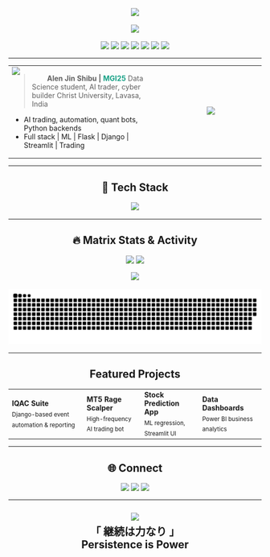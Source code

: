 <!-- README.md for github.com/mgi25 -->

<!-- Neon cyber banner (SVG-based) -->
<p align="center">
  <img src="https://capsule-render.vercel.app/api?type=rect&color=0:232526,100:16A085&height=170&section=header&text=MGI25%20Terminal%20%E3%80%8C%20%E2%97%8B%E2%97%8B%E3%80%8D&fontSize=50&fontAlignY=60&fontColor=E5FF70&desc=Algorithmic%20Craftsman%20%7C%20AI%20Automator%20%7C%20Full%20Stack%20Cyborg&descAlign=60&descAlignY=80&animation=fadeIn" />
</p>

<p align="center">
  <img src="https://readme-typing-svg.demolab.com?font=Fira+Mono&pause=800&color=16A085&width=500&lines=%F0%9F%8F%B7+%E3%81%93%E3%82%93%E3%81%AB%E3%81%A1%E3%81%AF%EF%BC%81+Welcome+to+the+Cyber+Matrix;Building+the+future+with+code+%7C+AI+%E2%9C%A8+Trading+%E2%9C%A8+Art;" />
</p>

<!-- Tech and badges section -->
<p align="center">
  <img src="https://img.shields.io/badge/-Python-181825?style=for-the-badge&logo=python" />
  <img src="https://img.shields.io/badge/-Flask-232526?style=for-the-badge&logo=flask" />
  <img src="https://img.shields.io/badge/-MT5-16A085?style=for-the-badge" />
  <img src="https://img.shields.io/badge/-PowerBI-181825?style=for-the-badge&logo=powerbi" />
  <img src="https://img.shields.io/badge/-Django-232526?style=for-the-badge&logo=django" />
  <img src="https://img.shields.io/badge/-Streamlit-16A085?style=for-the-badge&logo=streamlit" />
  <img src="https://img.shields.io/badge/-JS-232526?style=for-the-badge&logo=javascript" />
</p>

---

<!-- About Me (as "glassy" cyber card) -->
<table align="center">
<tr>
<td width="60%">
  
<img src="https://img.icons8.com/nolan/64/artificial-intelligence.png" align="left" width="70" />
  
<blockquote>
<b>Alen Jin Shibu | <span style="color:#16A085">MGI25</span></b>  
Data Science student, AI trader, cyber builder  
Christ University, Lavasa, India  
</blockquote>
  
<ul>
  <li>AI trading, automation, quant bots, Python backends</li>
  <li> Full stack | ML | Flask | Django | Streamlit | Trading</li>
</ul>
</td>
<td width="40%" align="center">
  <img src="https://user-images.githubusercontent.com/43414928/132893049-44b22ca3-0151-4383-99c3-eeb6eaa8a905.gif" width="220"/>
</td>
</tr>
</table>

---

<!-- 3D Skills section (fake, using skillicons) -->
<h2 align="center">💾 <b>Tech Stack</b></h2>
<p align="center">
  <img src="https://skillicons.dev/icons?i=py,flask,django,js,react,html,css,postgres,mysql,git,linux,vscode,streamlit,pandas,numpy,matplotlib,fastapi,github,powerbi&theme=dark" />
</p>

---

<!-- Activity & snake section with dark neon theme -->
<h2 align="center">🔥 <b>Matrix Stats & Activity</b></h2>
<p align="center">
  <img src="https://github-readme-stats.vercel.app/api?username=mgi25&show_icons=true&theme=radical&hide_border=true" width="47%"/>
  <img src="https://github-readme-streak-stats.herokuapp.com?user=mgi25&theme=tokyonight&hide_border=true" width="47%"/>
</p>
<p align="center">
  <img src="https://github-profile-trophy.vercel.app/?username=mgi25&theme=matrix&column=7&no-frame=true" />
</p>
<p align="center">
  <img src="https://raw.githubusercontent.com/mgi25/mgi25/main/output/github-contribution-grid-snake.svg" alt="snake anim" />
</p>

---

<!-- Projects in glassy cards -->
<h2 align="center"><b>Featured Projects</b></h2>

<table align="center">
<tr>
<td>
  <b>IQAC Suite</b><br>
  <sub>Django-based event automation & reporting</sub>
</td>
<td>
  <b>MT5 Rage Scalper</b><br>
  <sub>High-frequency AI trading bot</sub>
</td>
<td>
  <b>Stock Prediction App</b><br>
  <sub>ML regression, Streamlit UI</sub>
</td>
<td>
  <b>Data Dashboards</b><br>
  <sub>Power BI business analytics</sub>
</td>
</tr>
</table>

---

<!-- Connect, neon social icons -->
<h2 align="center"><b>🌐 Connect</b></h2>
<p align="center">
  <a href="mailto:alenjinmgi@gmail.com"><img src="https://img.shields.io/badge/Email-D14836?style=for-the-badge&logo=gmail&logoColor=white" /></a>
  <a href="https://www.linkedin.com/in/alenjin"><img src="https://img.shields.io/badge/LinkedIn-16A085?style=for-the-badge&logo=linkedin" /></a>
  <a href="https://t.me/alenjinmgi"><img src="https://img.shields.io/badge/Telegram-232526?style=for-the-badge&logo=telegram" /></a>
</p>

---

<p align="center" style="font-size: 1.5em;">
  <img src="https://media.giphy.com/media/3oKIPwoeGErMmaI43C/giphy.gif" width="80">
  <br>
  <b>「 継続は力なり 」<br>Persistence is Power</b>
</p>
